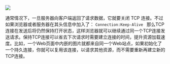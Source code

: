 ![](https://img2023.cnblogs.com/blog/2483371/202306/2483371-20230626145355575-1571713819.png)

通常情况下，一旦服务器向客户端返回了请求数据，它就要关闭 TCP 连接。不过如果浏览器或者服务器在其头信息中加入了：
`Connection:Keep-Alive `
那么TCP连接在发送后将仍然保持打开状态，这样浏览器就可以继续通过同一个TCP连接发送请求。保持TCP连接可以省去下次请求时需要建立连接的时间，提升资源加载速度。比如，一个Web页面中内嵌的图片就都来自同一个Web站点，如果初始化了一个持久连接，你就可以复用该连接，以请求其他资源，而不需要重新再建立新的TCP连接。